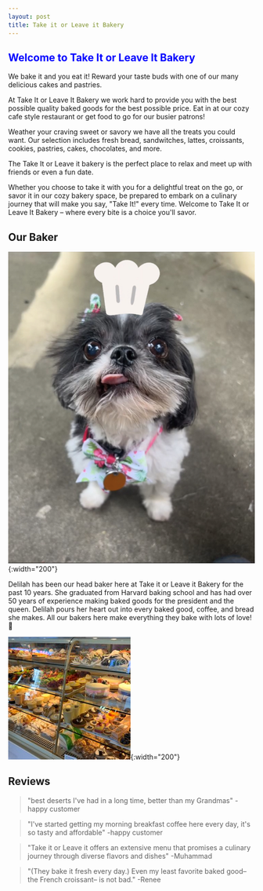 ```yaml
---
layout: post
title: Take it or Leave it Bakery
---
```


## <span style="color:blue">Welcome to Take It or Leave It Bakery</span>

We bake it and you eat it! Reward your taste buds with one of our many delicious cakes and pastries.

At Take It or Leave It Bakery we work hard to provide you with the best possible quality baked goods for the best possible price. Eat in at our cozy cafe style restaurant or get food to go for our busier patrons!

Weather your craving sweet or savory we have all the treats you could want. Our selection includes fresh bread, sandwitches, lattes, croissants, cookies, pastries, cakes, chocolates, and more. 

The Take It or Leave it bakery is the perfect place to relax and meet up with friends or even a fun date. 

Whether you choose to take it with you for a delightful treat on the go, or savor it in our cozy bakery space, be prepared to embark on a culinary journey that will make you say, "Take It!" every time. Welcome to Take It or Leave It Bakery – where every bite is a choice you'll savor.

## <span style="color💙">Our Baker</span>

![logo](./assets/images/IMG_7935.jpg){:width="200"}

Delilah has been our head baker here at Take it or Leave it Bakery for the past 10 years. She graduated from Harvard baking school and has had over 50 years of experience making baked goods for the president and the queen. Delilah pours her heart out into every baked good, coffee, and bread she makes. All our bakers here make everything they bake with lots of love! 💙

![logo](./assets/images/ls.jpg){:width="200"} 



## Reviews

>"best deserts I've had in a long time, better than my Grandmas"
-happy customer

>"I've started getting my morning breakfast coffee here every day, it's so tasty and affordable"
-happy customer

> "Take it or Leave it offers an extensive menu that promises a culinary journey through diverse flavors and dishes"
-Muhammad

> "(They bake it fresh every day.) Even my least favorite baked good–the French croissant– is not bad."
-Renee



